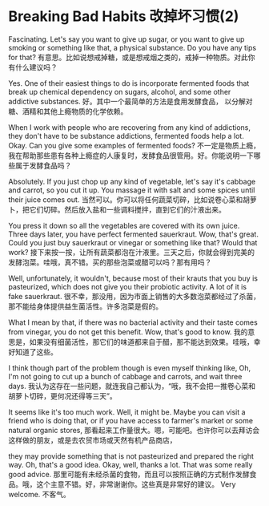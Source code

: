 # Breaking Bad Habits 改掉坏习惯(2)

Fascinating. Let's say you want to give up sugar, or you want to give up smoking or something like that, a physical substance. Do you have any tips for that?
有意思。比如说想戒掉糖，或是想戒烟之类的，戒掉一种物质。对此你有什么建议吗？

Yes. One of their easiest things to do is incorporate fermented foods that break up chemical dependency on sugars, alcohol, and some other addictive substances.
好。其中一个最简单的方法是食用发酵食品， 以分解对糖、酒精和其他上瘾物质的化学依赖。

When I work with people who are recovering from any kind of addictions, they don't have to be substance addictions, fermented foods help a lot. Okay. Can you give some examples of fermented foods?
不一定是物质上瘾，我在帮助那些患有各种上瘾症的人康复时，发酵食品很管用。好。你能说明一下哪些属于发酵食品吗？

Absolutely. If you just chop up any kind of vegetable, let's say it's cabbage and carrot, so you cut it up. You massage it with salt and some spices until their juice comes out.
当然可以。你可以将任何蔬菜切碎，比如说卷心菜和胡萝卜，把它们切碎。然后放入盐和一些调料搅拌，直到它们的汁液出来。

You press it down so all the vegetables are covered with its own juice. Three days later, you have perfect fermented sauerkraut. Wow, that's great. Could you just buy sauerkraut or vinegar or something like that? Would that work?
接下来按一按，让所有蔬菜都泡在汁液里。三天之后，你就会得到完美的发酵泡菜。哇哦，真不错。买的那些泡菜或醋可以吗？那有用吗？

Well, unfortunately, it wouldn't, because most of their krauts that you buy is pasteurized, which does not give you their probiotic activity. A lot of it is fake sauerkraut.
很不幸，那没用，因为市面上销售的大多数泡菜都经过了杀菌，那不能给身体提供益生菌活性。许多泡菜是假的。

What I mean by that, if there was no bacterial activity and their taste comes from vinegar, you do not get this benefit. Wow, that's good to know.
我的意思是，如果没有细菌活性，那它们的味道都来自于醋，那不能达到效果。哇哦，幸好知道了这些。

I think though part of the problem though is even myself thinking like, Oh, I'm not going to cut up a bunch of cabbage and carrots, and wait three days.
我认为这存在一些问题，就连我自己都认为，“哦，我不会把一推卷心菜和胡萝卜切碎，更何况还得等三天”。

It seems like it's too much work. Well, it might be. Maybe you can visit a friend who is doing that, or if you have access to farmer's market or some natural organic stores,
那看起来工作量很大。嗯，可能吧。也许你可以去拜访会这样做的朋友，或是去农贸市场或天然有机产品商店，

they may provide something that is not pasteurized and prepared the right way. Oh, that's a good idea. Okay, well, thanks a lot. That was some really good advice.
那里可能有未经杀菌的食物，而且可以按照正确的方式制作发酵食品。哦，这个主意不错。好，非常谢谢你。这些真是非常好的建议。
Very welcome.
不客气。